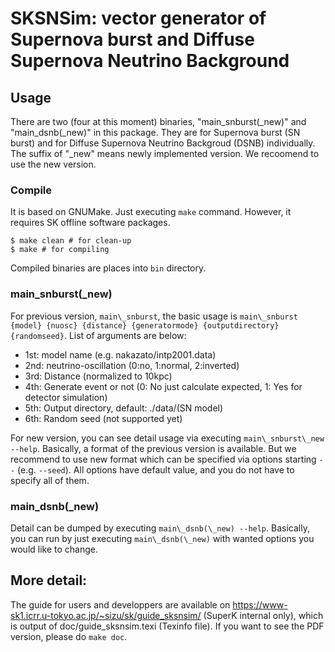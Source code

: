 # SKSNSim: vector generator of Supernova burst and Diffuse Supernova Neutrino Background
## Usage
There are two (four at this moment) binaries, "main\_snburst(\_new)" and "main\_dsnb(\_new)" in this package. They are for Supernova burst (SN burst) and for Diffuse Supernova Neutrino Backgroud (DSNB) individually. The suffix of "\_new" means newly implemented version. We recoomend to use the new version.

### Compile
It is based on GNUMake. Just executing ``make`` command. However, it requires SK offline software packages.
```SHELL
$ make clean # for clean-up
$ make # for compiling
```
Compiled binaries are places into ``bin`` directory.

### main\_snburst(\_new)
For previous version, ``main\_snburst``, the basic usage is ``main\_snburst {model} {nuosc} {distance} {generatormode} {outputdirectory} {randomseed}``. List of arguments are below:
* 1st: model name (e.g. nakazato/intp2001.data)
* 2nd: neutrino-oscillation (0:no, 1:normal, 2:inverted)
* 3rd: Distance (normalized to 10kpc)
* 4th: Generate event or not (0: No just calculate expected, 1: Yes for detector simulation)
* 5th: Output directory, default: ./data/(SN model)
* 6th: Random seed (not supported yet)

For new version, you can see detail usage via executing ``main\_snburst\_new --help``. Basically, a format of the previous version is available. But we recommend to use new format which can be specified via options starting ``--`` (e.g. ``--seed``). All options have default value, and you do not have to specify all of them.


### main\_dsnb(\_new)
Detail can be dumped by executing ``main\_dsnb(\_new) --help``.
Basically, you can run by just executing ``main\_dsnb(\_new)`` with wanted options you would like to change.

## More detail:

The guide for users and developpers are available on https://www-sk1.icrr.u-tokyo.ac.jp/~sizu/sk/guide_sksnsim/ (SuperK internal only), which is output of doc/guide_sksnsim.texi (Texinfo file). If you want to see the PDF version, please do ``make doc``.
